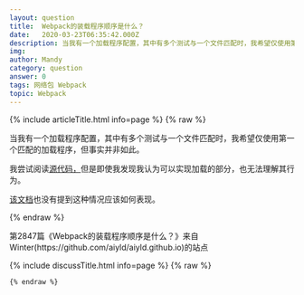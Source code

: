 ```yaml
---
layout: question
title:  Webpack的装载程序顺序是什么？
date:   2020-03-23T06:35:42.000Z
description: 当我有一个加载程序配置，其中有多个测试与一个文件匹配时，我希望仅使用第一个匹配的加载程序，但事实并非如此。我尝试阅读源代码，但是即使我发现我认为可以实...
img: 
author: Mandy
category: question
answer: 0
tags: 网络包 Webpack
topic: Webpack
---
```

<div class="article-root">
  <div class="article">
    {% include articleTitle.html info=page %}
    {% raw %}
    <div class="article-content"><p><font style="vertical-align: inherit;"><font style="vertical-align: inherit;">当我有一个加载程序配置，其中有多个测试与一个文件匹配时，我希望仅使用第一个匹配的加载程序，但事实并非如此。</font></font></p>

<p><font style="vertical-align: inherit;"><font style="vertical-align: inherit;">我尝试阅读</font></font><a href="https://github.com/webpack/core/blob/master/lib/LoadersList.js"><font style="vertical-align: inherit;"><font style="vertical-align: inherit;">源代码，</font></font></a><font style="vertical-align: inherit;"><font style="vertical-align: inherit;">但是即使我发现我认为可以实现加载的部分，也无法理解其行为。</font></font></p>

<p><a href="https://webpack.github.io/docs/loaders.html"><font style="vertical-align: inherit;"><font style="vertical-align: inherit;">该文档</font></font></a><font style="vertical-align: inherit;"><font style="vertical-align: inherit;">也没有提到这种情况应该如何表现。</font></font></p></div>
    {% endraw %}
  </div>
  <p class="winter_mark">第2847篇《Webpack的装载程序顺序是什么？》来自Winter(https://github.com/aiyld/aiyld.github.io)的站点</p>
  <div class="discuss-wrapper">
    {% include discussTitle.html info=page %}
    {% raw %}
    
    {% endraw %}
  </div>
<div>
